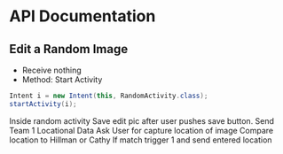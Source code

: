 
# API Documentation

## Edit a Random Image 
* Receive nothing 
* Method: Start Activity
```java 
Intent i = new Intent(this, RandomActivity.class); 
startActivity(i); 
```

Inside random activity
Save edit pic after user pushes save button. 
Send Team 1 Locational Data
Ask User for capture location of image
Compare location to Hillman or Cathy 
If match trigger 1 and send entered location 
